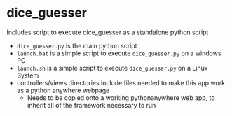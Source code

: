# dice_guesser
Includes script to execute dice_guesser as a standalone python script
* `dice_guesser.py` is the main python script
* `launch.bat` is a simple script to execute `dice_guesser.py` on a windows PC
* `launch.sh` is a simple script to execute `dice_guesser.py` on a Linux System
* controllers/views directories include files needed to make this app work as a python anywhere webpage
  - Needs to be copied onto a working pythonanywhere web app, to inherit all of the framework necessary to run
